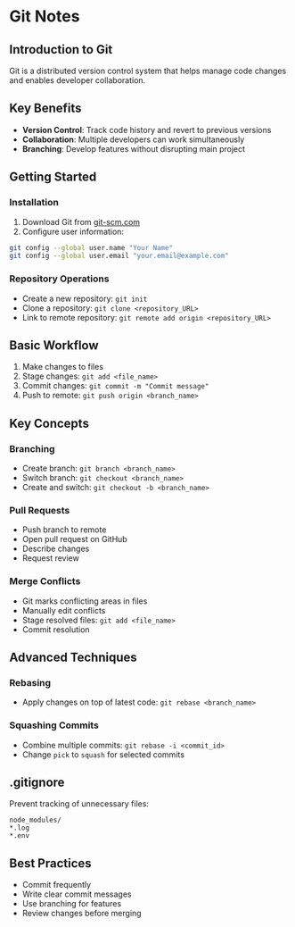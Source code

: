 # Git Notes

## Introduction to Git

Git is a distributed version control system that helps manage code changes and enables developer collaboration.

## Key Benefits

- **Version Control**: Track code history and revert to previous versions
- **Collaboration**: Multiple developers can work simultaneously
- **Branching**: Develop features without disrupting main project

## Getting Started

### Installation
1. Download Git from [git-scm.com](https://git-scm.com/)
2. Configure user information:
```bash
git config --global user.name "Your Name"
git config --global user.email "your.email@example.com"
```

### Repository Operations
- Create a new repository: `git init`
- Clone a repository: `git clone <repository_URL>`
- Link to remote repository: `git remote add origin <repository_URL>`

## Basic Workflow

1. Make changes to files
2. Stage changes: `git add <file_name>`
3. Commit changes: `git commit -m "Commit message"`
4. Push to remote: `git push origin <branch_name>`

## Key Concepts

### Branching
- Create branch: `git branch <branch_name>`
- Switch branch: `git checkout <branch_name>`
- Create and switch: `git checkout -b <branch_name>`

### Pull Requests
- Push branch to remote
- Open pull request on GitHub
- Describe changes
- Request review

### Merge Conflicts
- Git marks conflicting areas in files
- Manually edit conflicts
- Stage resolved files: `git add <file_name>`
- Commit resolution

## Advanced Techniques

### Rebasing
- Apply changes on top of latest code: `git rebase <branch_name>`

### Squashing Commits
- Combine multiple commits: `git rebase -i <commit_id>`
- Change `pick` to `squash` for selected commits

## .gitignore

Prevent tracking of unnecessary files:
```
node_modules/
*.log
*.env
```

## Best Practices

- Commit frequently
- Write clear commit messages
- Use branching for features
- Review changes before merging
